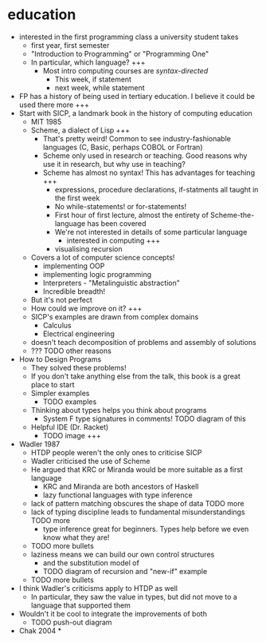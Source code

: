 # education

* interested in the first programming class a university student takes
  * first year, first semester
  * "Introduction to Programming" or "Programming One"
  * In particular, which language?
    +++
    * Most intro computing courses are _syntax-directed_
      * This week, if statement
      * next week, while statement
* FP has a history of being used in tertiary education. I believe it could be used there more
+++
* Start with SICP, a landmark book in the history of computing education
  * MIT 1985
  * Scheme, a dialect of Lisp
    +++
    * That's pretty weird! Common to see industry-fashionable languages (C, Basic, perhaps COBOL or Fortran)
    * Scheme only used in research or teaching. Good reasons why use it in research, but why use in teaching?
    * Scheme has almost no syntax! This has advantages for teaching
      +++
      * expressions, procedure declarations, if-statments all taught in the first week
      * No while-statements! or for-statements!
      * First hour of first lecture, almost the entirety of Scheme-the-language has been covered
      * We're not interested in details of some particular language
        * interested in computing
      +++
      * visualising recursion
  * Covers a lot of computer science concepts!
    * implementing OOP
    * implementing logic programming
    * Interpreters - "Metalinguistic abstraction"
    * Incredible breadth!
  * But it's not perfect
  * How could we improve on it?
+++
  * SICP's examples are drawn from complex domains
    * Calculus
    * Electrical engineering
  * doesn't teach decomposition of problems and assembly of solutions
  * ???      TODO other reasons
* How to Design Programs
  * They solved these problems!
  * If you don't take anything else from the talk, this book is a great place to start
  * Simpler examples
    * TODO examples
  <!-- * They provide a _staged introduction_ to the language -->
    <!-- * TODO advantages of doing so -->
  * Thinking about types helps you think about programs
    * System F type signatures in comments! TODO diagram of this
  * Helpful IDE (Dr. Racket)
    * TODO image
+++
* Wadler 1987
  * HTDP people weren't the only ones to criticise SICP
  * Wadler criticised the use of Scheme
  * He argued that KRC or Miranda would be more suitable as a first language
    * KRC and Miranda are both ancestors of Haskell
    * lazy functional languages with type inference
  * lack of pattern matching obscures the shape of data     TODO more
  * lack of typing discipline leads to fundamental misunderstandings     TODO more
    * type inference great for beginners. Types help before we even know what they are!
  * TODO more bullets
  * laziness means we can build our own control structures
    * and the substitution model of 
    * TODO diagram of recursion and "new-if" example
  * TODO more bullets
* I think Wadler's criticisms apply to HTDP as well
  * In particular, they saw the value in types, but did not move to a language that supported them
* Wouldn't it be cool to integrate the improvements of both
  * TODO push-out diagram
* Chak 2004
  *